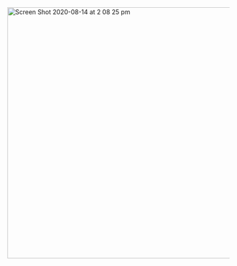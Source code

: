 
<img width="568" alt="Screen Shot 2020-08-14 at 2 08 25 pm" src="https://user-images.githubusercontent.com/68724434/91582770-9bb4c080-e993-11ea-8f28-8ed6ebcaed7b.png">
